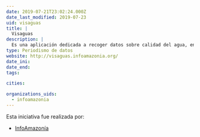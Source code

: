 ```yaml
---
date: 2019-07-21T23:02:24.000Z
date_last_modified: 2019-07-23
uid: visaguas
title: |
  Visaguas
description: |
  Es una aplicación dedicada a recoger datos sobre calidad del agua, enfermedades de transmisión hidríca y todo lo relacionado con las fuentes hidrícas de la región amazónica en Brasil.
type: Periodismo de datos
website: http://visaguas.infoamazonia.org/
date_ini: 
date_end: 
tags:

cities: 

organizations_uids:
  - infoamazonia
---
```


Esta iniciativa fue realizada por:

- [InfoAmazonía](/organizaciones/infoamazonia)
